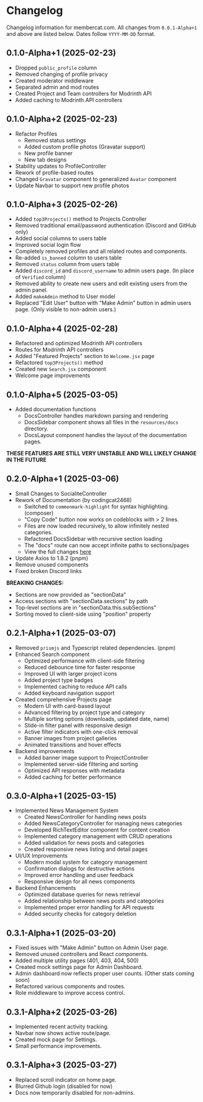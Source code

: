 # Changelog

Changelog information for membercat.com. All changes from `0.0.1-Alpha+1` and above are listed below. Dates follow `YYYY-MM-DD` format.

## 0.1.0-Alpha+1 (2025-02-23)

-   Dropped `public_profile` column
-   Removed changing of profile privacy
-   Created moderator middleware
-   Separated admin and mod routes
-   Created Project and Team controllers for Modrinth API
-   Added caching to Modrinth API controllers

## 0.1.0-Alpha+2 (2025-02-23)

-   Refactor Profiles
    -   Removed status settings
    -   Added custom profile photos (Gravatar support)
    -   New profile banner
    -   New tab designs
-   Stability updates to ProfileController
-   Rework of profile-based routes
-   Changed `Gravatar` component to generalized `Avatar` component
-   Update Navbar to support new profile photos

## 0.1.0-Alpha+3 (2025-02-26)

-   Added `top3Projects()` method to Projects Controller
-   Removed traditional email/password authentication (Discord and GitHub only)
-   Added social columns to users table
-   Improved social login flow
-   Completely removed profiles and all related routes and components.
-   Re-added `is_banned` column to users table
-   Removed `status` column from users table
-   Added `discord_id` and `discord_username` to admin users page. (In place of `Verified` column)
-   Removed ability to create new users and edit existing users from the admin panel.
-   Added `makeAdmin` method to User model
-   Replaced "Edit User" button with "Make Admin" button in admin users page. (Only visible to non-admin users.)

## 0.1.0-Alpha+4 (2025-02-28)

-   Refactored and optimized Modrinth API controllers
-   Routes for Modrinth API controllers
-   Added "Featured Projects" section to `Welcome.jsx` page
-   Refactored `top3Projects()` method
-   Created new `Search.jsx` component
-   Welcome page improvements

## 0.1.0-Alpha+5 (2025-03-05)

-   Added documentation functions
    -   DocsController handles markdown parsing and rendering
    -   DocsSidebar component shows all files in the `resources/docs` directory.
    -   DocsLayout component handles the layout of the documentation pages.

**THESE FEATURES ARE STILL VERY UNSTABLE AND WILL LIKELY CHANGE IN THE FUTURE**

## 0.2.0-Alpha+1 (2025-03-06)

-   Small Changes to SocialiteController
-   Rework of Documentation (by codingcat2468)
    -   Switched to `commonmark-highlight` for syntax highlighting. (composer)
    -   "Copy Code" button now works on codeblocks with > 2 lines.
    -   Files are now loaded recursively, to allow infinitely nested categories.
    -   Refactored DocsSidebar with recursive section loading
    -   The "docs" route can now accept infinite paths to sections/pages
    -   View the full changes [here](https://github.com/Membercat-Studios/membercat.com/pull/1)
-   Update Axios to 1.8.2 (pnpm)
-   Remove unused components
-   Fixed broken Discord links

**BREAKING CHANGES:**

-   Sections are now provided as "sectionData"
-   Access sections with "sectionData.sections" by path
-   Top-level sections are in "sectionData.this.subSections"
-   Sorting moved to client-side using "position" property

## 0.2.1-Alpha+1 (2025-03-07)

-   Removed `prismjs` and Typescript related dependencies. (pnpm)
-   Enhanced Search component
    -   Optimized performance with client-side filtering
    -   Reduced debounce time for faster response
    -   Improved UI with larger project icons
    -   Added project type badges
    -   Implemented caching to reduce API calls
    -   Added keyboard navigation support
-   Created comprehensive Projects page
    -   Modern UI with card-based layout
    -   Advanced filtering by project type and category
    -   Multiple sorting options (downloads, updated date, name)
    -   Slide-in filter panel with responsive design
    -   Active filter indicators with one-click removal
    -   Banner images from project galleries
    -   Animated transitions and hover effects
-   Backend improvements
    -   Added banner image support to ProjectController
    -   Implemented server-side filtering and sorting
    -   Optimized API responses with metadata
    -   Added caching for better performance

## 0.3.0-Alpha+1 (2025-03-15)

-   Implemented News Management System
    -   Created NewsController for handling news posts
    -   Added NewsCategoryController for managing news categories
    -   Developed RichTextEditor component for content creation
    -   Implemented category management with CRUD operations
    -   Added validation for news posts and categories
    -   Created responsive news listing and detail pages
-   UI/UX Improvements
    -   Modern modal system for category management
    -   Confirmation dialogs for destructive actions
    -   Improved error handling and user feedback
    -   Responsive design for all news components
-   Backend Enhancements
    -   Optimized database queries for news retrieval
    -   Added relationship between news posts and categories
    -   Implemented proper error handling for API requests
    -   Added security checks for category deletion

## 0.3.1-Alpha+1 (2025-03-20)

-   Fixed issues with "Make Admin" button on Admin User page.
-   Removed unused controllers and React components.
-   Added multiple utility pages (401, 403, 404, 500)
-   Created mock settings page for Admin Dashboard.
-   Admin dashboard now reflects proper user counts. (Other stats coming soon)
-   Refactored various components and routes.
-   Role middleware to improve access control.

## 0.3.1-Alpha+2 (2025-03-26)

-   Implemented recent activity tracking.
-   Navbar now shows active route/page.
-   Created mock page for Settings.
-   Small performance improvements.

## 0.3.1-Alpha+3 (2025-03-27)

-   Replaced scroll indicator on home page.
-   Blurred Github login (disabled for now)
-   Docs now temporarily disabled for non-admins.
